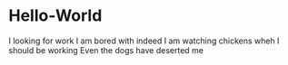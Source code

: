 # Hello-World
I looking for work 
I am bored with indeed
I am watching chickens wheh I should be working
Even the dogs have deserted me 
